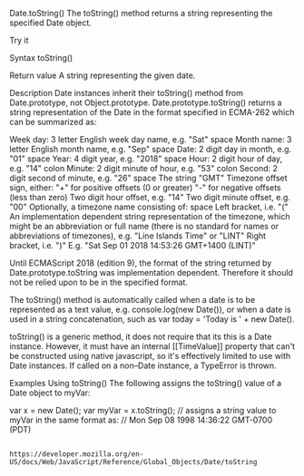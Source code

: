 Date.toString()
The toString() method returns a string representing the specified Date object.

Try it

Syntax
toString()

Return value
A string representing the given date.

Description
Date instances inherit their toString() method from Date.prototype, not Object.prototype. Date.prototype.toString() returns a string representation of the Date in the format specified in ECMA-262 which can be summarized as:

Week day: 3 letter English week day name, e.g. "Sat"
space
Month name: 3 letter English month name, e.g. "Sep"
space
Date: 2 digit day in month, e.g. "01"
space
Year: 4 digit year, e.g. "2018"
space
Hour: 2 digit hour of day, e.g. "14"
colon
Minute: 2 digit minute of hour, e.g. "53"
colon
Second: 2 digit second of minute, e.g. "26"
space
The string "GMT"
Timezone offset sign, either:
"+" for positive offsets (0 or greater)
"-" for negative offsets (less than zero)
Two digit hour offset, e.g. "14"
Two digit minute offset, e.g. "00"
Optionally, a timezone name consisting of:
space
Left bracket, i.e. "("
An implementation dependent string representation of the timezone, which might be an abbreviation or full name (there is no standard for names or abbreviations of timezones), e.g. "Line Islands Time" or "LINT"
Right bracket, i.e. ")"
E.g. "Sat Sep 01 2018 14:53:26 GMT+1400 (LINT)"

Until ECMAScript 2018 (edition 9), the format of the string returned by Date.prototype.toString was implementation dependent. Therefore it should not be relied upon to be in the specified format.

The toString() method is automatically called when a date is to be represented as a text value, e.g. console.log(new Date()), or when a date is used in a string concatenation, such as var today = 'Today is ' + new Date().

toString() is a generic method, it does not require that its this is a Date instance. However, it must have an internal [[TimeValue]] property that can't be constructed using native javascript, so it's effectively limited to use with Date instances. If called on a non–Date instance, a TypeError is thrown.

Examples
Using toString()
The following assigns the toString() value of a Date object to myVar:

var x = new Date();
var myVar = x.toString(); // assigns a string value to myVar in the same format as:
// Mon Sep 08 1998 14:36:22 GMT-0700 (PDT)

    												https://developer.mozilla.org/en-US/docs/Web/JavaScript/Reference/Global_Objects/Date/toString
